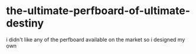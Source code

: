 # the-ultimate-perfboard-of-ultimate-destiny
i didn't like any of the perfboard available on the market so i designed my own
